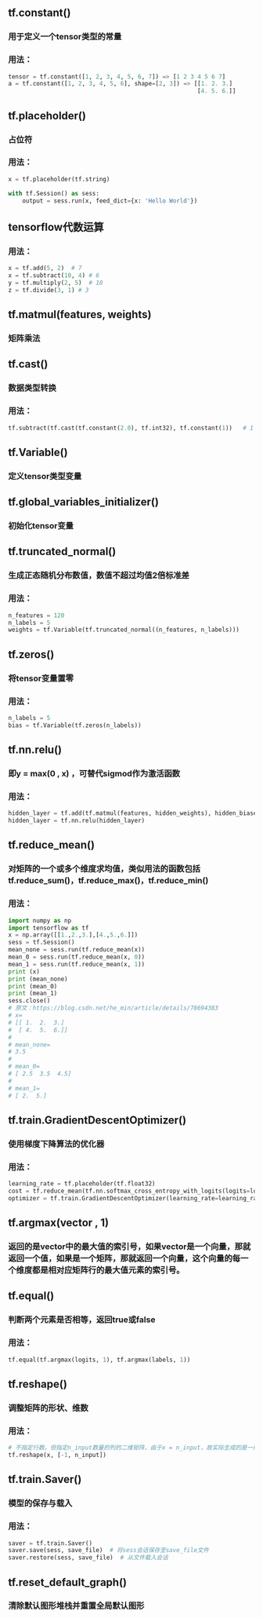 ## tf.constant()
### 用于定义一个tensor类型的常量
### 用法：
```python
tensor = tf.constant([1, 2, 3, 4, 5, 6, 7]) => [1 2 3 4 5 6 7]  
a = tf.constant([1, 2, 3, 4, 5, 6], shape=[2, 3]) => [[1. 2. 3.] 
                                                      [4. 5. 6.]]  
```

## tf.placeholder()
### 占位符
### 用法：
```python
x = tf.placeholder(tf.string)

with tf.Session() as sess:
    output = sess.run(x, feed_dict={x: 'Hello World'})
```

## tensorflow代数运算
### 用法：
```python
x = tf.add(5, 2)  # 7
x = tf.subtract(10, 4) # 6
y = tf.multiply(2, 5)  # 10
z = tf.divide(3, 1) # 3
```

## tf.matmul(features, weights)
### 矩阵乘法

## tf.cast()
### 数据类型转换
### 用法：
```python
tf.subtract(tf.cast(tf.constant(2.0), tf.int32), tf.constant(1))   # 1
```

## tf.Variable()
### 定义tensor类型变量


## tf.global_variables_initializer()
### 初始化tensor变量


## tf.truncated_normal()
### 生成正态随机分布数值，数值不超过均值2倍标准差
### 用法：
```python
n_features = 120
n_labels = 5
weights = tf.Variable(tf.truncated_normal((n_features, n_labels)))
```

## tf.zeros()
### 将tensor变量置零
### 用法：
```python
n_labels = 5
bias = tf.Variable(tf.zeros(n_labels))
```

##  tf.nn.relu()
### 即y = max(0 , x) ，可替代sigmod作为激活函数
### 用法：
```python
hidden_layer = tf.add(tf.matmul(features, hidden_weights), hidden_biases)
hidden_layer = tf.nn.relu(hidden_layer)
```

## tf.reduce_mean()
### 对矩阵的一个或多个维度求均值，类似用法的函数包括tf.reduce_sum()，tf.reduce_max()，tf.reduce_min()
### 用法：
```python
import numpy as np
import tensorflow as tf
x = np.array([[1.,2.,3.],[4.,5.,6.]])
sess = tf.Session()
mean_none = sess.run(tf.reduce_mean(x))
mean_0 = sess.run(tf.reduce_mean(x, 0))
mean_1 = sess.run(tf.reduce_mean(x, 1))
print (x)
print (mean_none)
print (mean_0)
print (mean_1)
sess.close()
# 原文：https://blog.csdn.net/he_min/article/details/78694383 
# x=
# [[ 1.  2.  3.]
#  [ 4.  5.  6.]]
# 
# mean_none=
# 3.5
#
# mean_0=
# [ 2.5  3.5  4.5]
# 
# mean_1=
# [ 2.  5.]
```

## tf.train.GradientDescentOptimizer()
### 使用梯度下降算法的优化器
### 用法：
```python
learning_rate = tf.placeholder(tf.float32)
cost = tf.reduce_mean(tf.nn.softmax_cross_entropy_with_logits(logits=logits, labels=labels))
optimizer = tf.train.GradientDescentOptimizer(learning_rate=learning_rate).minimize(cost)
```

## tf.argmax(vector , 1)
### 返回的是vector中的最大值的索引号，如果vector是一个向量，那就返回一个值，如果是一个矩阵，那就返回一个向量，这个向量的每一个维度都是相对应矩阵行的最大值元素的索引号。

## tf.equal()
### 判断两个元素是否相等，返回true或false
### 用法：
```python
tf.equal(tf.argmax(logits, 1), tf.argmax(labels, 1))
```

## tf.reshape()
### 调整矩阵的形状、维数
### 用法：
```python
# 不指定行数，但指定n_input数量的列的二维矩阵，由于x = n_input，故实际生成的是一维列向量
tf.reshape(x, [-1, n_input])
```

## tf.train.Saver()
### 模型的保存与载入
### 用法：
```python
saver = tf.train.Saver()
saver.save(sess, save_file)  # 将sess会话保存至save_file文件
saver.restore(sess, save_file)  # 从文件载入会话
```

## tf.reset_default_graph()
### 清除默认图形堆栈并重置全局默认图形


















